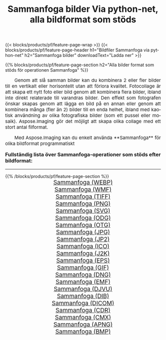 ﻿---
title: Sammanfoga bilder Via python-net, alla bildformat som stöds 
weight: 3920
url: /sv/python-net/merge/ 
lang: sv
langdirlevel: 2
locales: zh-hans,ja,it,ru,de,es,fr,nl,id,lt,pl,pt,vi,tr,ko,zh-hant,ar,hi,th,sv,cs,uk,he
description: Med Aspose.Imaging kan du enkelt Sammanfoga bilder via python-net
---

{{< blocks/products/pf/feature-page-wrap >}}
{{< blocks/products/pf/feature-page-header h1="Bildfiler Sammanfoga via python-net" h2="Sammanfoga bilder" downloadText="Ladda ner" >}}


{{% blocks/products/pf/feature-page-section  h2="Alla bilder format som stöds för operationen Sammanfoga" %}}
<p align="justify" style="text-indent:2em;font-size:15px;">
Genom att slå samman bilder kan du kombinera 2 eller fler bilder till en vertikalt eller horisontellt utan att förlora kvalitet. Fotocollage är att skapa ett nytt foto eller bild genom att kombinera flera bilder, ibland inte direkt relaterade till varandras bilder. Den effekt som fotografen önskar skapas genom att lägga en bild på en annan eller genom att kombinera många (fler än 2) bilder till en enda helhet, ibland med kaotisk användning av olika fotografiska bilder (som ett pussel eller mosaik). Aspose.Imaging gör det möjligt att skapa olika collage med ett stort antal filformat.
</p>
<p align="justify" style="text-indent:2em;font-size:15px;">
Med Aspose.Imaging kan du enkelt använda **Sammanfoga** för olika bildformat programmatiskt
</p>
<h3 style="margin-top:16px;">
Fullständig lista över Sammanfoga-operationer som stöds efter bildformat:
</h3>
<hr/>
{{% /blocks/products/pf/feature-page-section %}}
<div class="container-fluid productfamilypage bg-gray">
    <div class="convertypes bg-gray agp-content section">
        <div class="container">
		<div class="row other-converters" style="gap: 10px;font-size: 19px;text-align:center;">
		    <div class='col-md-3 other-converter remove-lp remove-rp'><a href="/imaging/sv/python-net/merge/webp/" style="padding:15px;">Sammanfoga (WEBP)</a></div><div class='col-md-3 other-converter remove-lp remove-rp'><a href="/imaging/sv/python-net/merge/wmf/" style="padding:15px;">Sammanfoga (WMF)</a></div><div class='col-md-3 other-converter remove-lp remove-rp'><a href="/imaging/sv/python-net/merge/tiff/" style="padding:15px;">Sammanfoga (TIFF)</a></div><div class='col-md-3 other-converter remove-lp remove-rp'><a href="/imaging/sv/python-net/merge/png/" style="padding:15px;">Sammanfoga (PNG)</a></div><div class='col-md-3 other-converter remove-lp remove-rp'><a href="/imaging/sv/python-net/merge/svg/" style="padding:15px;">Sammanfoga (SVG)</a></div><div class='col-md-3 other-converter remove-lp remove-rp'><a href="/imaging/sv/python-net/merge/odg/" style="padding:15px;">Sammanfoga (ODG)</a></div><div class='col-md-3 other-converter remove-lp remove-rp'><a href="/imaging/sv/python-net/merge/otg/" style="padding:15px;">Sammanfoga (OTG)</a></div><div class='col-md-3 other-converter remove-lp remove-rp'><a href="/imaging/sv/python-net/merge/jpg/" style="padding:15px;">Sammanfoga (JPG)</a></div><div class='col-md-3 other-converter remove-lp remove-rp'><a href="/imaging/sv/python-net/merge/jp2/" style="padding:15px;">Sammanfoga (JP2)</a></div><div class='col-md-3 other-converter remove-lp remove-rp'><a href="/imaging/sv/python-net/merge/ico/" style="padding:15px;">Sammanfoga (ICO)</a></div><div class='col-md-3 other-converter remove-lp remove-rp'><a href="/imaging/sv/python-net/merge/j2k/" style="padding:15px;">Sammanfoga (J2K)</a></div><div class='col-md-3 other-converter remove-lp remove-rp'><a href="/imaging/sv/python-net/merge/eps/" style="padding:15px;">Sammanfoga (EPS)</a></div><div class='col-md-3 other-converter remove-lp remove-rp'><a href="/imaging/sv/python-net/merge/gif/" style="padding:15px;">Sammanfoga (GIF)</a></div><div class='col-md-3 other-converter remove-lp remove-rp'><a href="/imaging/sv/python-net/merge/dng/" style="padding:15px;">Sammanfoga (DNG)</a></div><div class='col-md-3 other-converter remove-lp remove-rp'><a href="/imaging/sv/python-net/merge/emf/" style="padding:15px;">Sammanfoga (EMF)</a></div><div class='col-md-3 other-converter remove-lp remove-rp'><a href="/imaging/sv/python-net/merge/djvu/" style="padding:15px;">Sammanfoga (DJVU)</a></div><div class='col-md-3 other-converter remove-lp remove-rp'><a href="/imaging/sv/python-net/merge/dib/" style="padding:15px;">Sammanfoga (DIB)</a></div><div class='col-md-3 other-converter remove-lp remove-rp'><a href="/imaging/sv/python-net/merge/dicom/" style="padding:15px;">Sammanfoga (DICOM)</a></div><div class='col-md-3 other-converter remove-lp remove-rp'><a href="/imaging/sv/python-net/merge/cdr/" style="padding:15px;">Sammanfoga (CDR)</a></div><div class='col-md-3 other-converter remove-lp remove-rp'><a href="/imaging/sv/python-net/merge/cmx/" style="padding:15px;">Sammanfoga (CMX)</a></div><div class='col-md-3 other-converter remove-lp remove-rp'><a href="/imaging/sv/python-net/merge/apng/" style="padding:15px;">Sammanfoga (APNG)</a></div><div class='col-md-3 other-converter remove-lp remove-rp'><a href="/imaging/sv/python-net/merge/bmp/" style="padding:15px;">Sammanfoga (BMP)</a></div>
                </div>
        </div>
    </div>
</div>
<br/>
